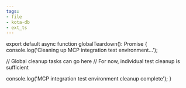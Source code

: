 ```yaml
---
tags:
- file
- kota-db
- ext_ts
---
```

export default async function globalTeardown(): Promise<void> {
  console.log('Cleaning up MCP integration test environment...');
  
  // Global cleanup tasks can go here
  // For now, individual test cleanup is sufficient
  
  console.log('MCP integration test environment cleanup complete');
}